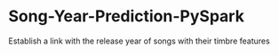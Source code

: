 # Song-Year-Prediction-PySpark
Establish a link with the release year of songs with their timbre features
